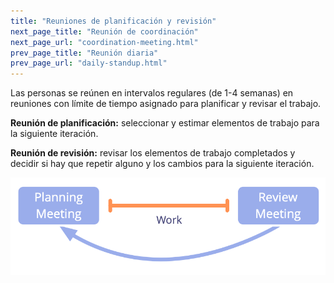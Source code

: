 ```yaml
---
title: "Reuniones de planificación y revisión"
next_page_title: "Reunión de coordinación"
next_page_url: "coordination-meeting.html"
prev_page_title: "Reunión diaria"
prev_page_url: "daily-standup.html"
---
```



<div class="card summary"><div class="card-body">Las personas se reúnen en intervalos regulares (de 1-4 semanas) en reuniones con límite de tiempo asignado para planificar y revisar el trabajo.
</div></div>

**Reunión de planificación:** seleccionar y estimar elementos de trabajo para la siguiente iteración.

**Reunión de revisión:** revisar los elementos de trabajo completados y decidir si hay que repetir alguno y los cambios para la siguiente iteración.

![Reuniones de planificación y revisión](img/meetings/planning-review.png)
